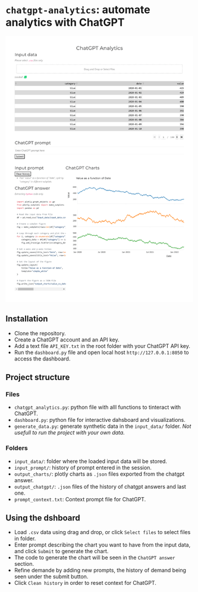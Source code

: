 # `chatgpt-analytics`: automate analytics with ChatGPT 

![Screenshot](image.png "Screenshot")

## Installation
- Clone the repository.
- Create a ChatGPT account and an API key.
- Add a text file `API_KEY.txt` in the root folder with your ChatGPT API key.
- Run the `dashboard.py` file and open local host `http://127.0.0.1:8050` to access the dashboard.

## Project structure

### Files
- `chatgpt_analytics.py`: python file with alll functions to tinteract with ChatGPT.
- `dashboard.py`: python file for interactive dahsboard and visualizations.
- `generate_data.py`: generate synthetic data in the `input_data/` folder. _Not usefull to run the project with your own data._

### Folders
- `input_data/`: folder where the loaded input data will be stored.
- `input_prompt/`: history of prompt entered in the session.
- `output_charts/`: plotly charts as `.json` files exported from the chatgpt answer.
- `output_chatgpt/`: `.json` files of the history of chatgpt answers and last one.
- `prompt_context.txt`: Context prompt file for ChatGPT.

## Using the dshboard
- Load `.csv` data using drag and drop, or click `Select files` to select files in folder.
- Enter prompt describing the chart you want to have from the input data, and click `Submit` to generate the chart.
- The code to generate the chart will be seen in the `ChatGPT answer` section.
- Refine demande by adding new prompts, the history of demand being seen under the submit button.
- Click `Clean history` in order to reset context for ChatGPT.